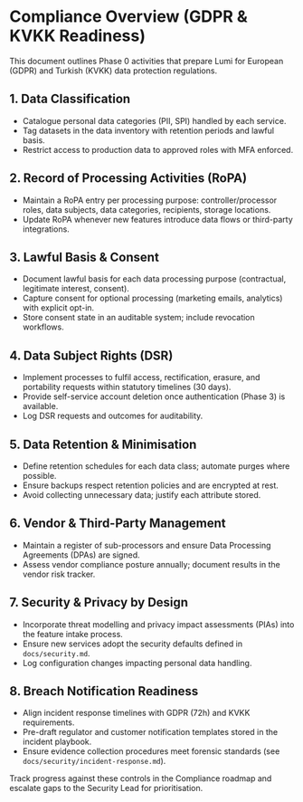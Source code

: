 # Compliance Overview (GDPR & KVKK Readiness)

This document outlines Phase 0 activities that prepare Lumi for European (GDPR) and Turkish (KVKK) data protection regulations.

## 1. Data Classification

- Catalogue personal data categories (PII, SPI) handled by each service.
- Tag datasets in the data inventory with retention periods and lawful basis.
- Restrict access to production data to approved roles with MFA enforced.

## 2. Record of Processing Activities (RoPA)

- Maintain a RoPA entry per processing purpose: controller/processor roles, data subjects, data categories, recipients, storage locations.
- Update RoPA whenever new features introduce data flows or third-party integrations.

## 3. Lawful Basis & Consent

- Document lawful basis for each data processing purpose (contractual, legitimate interest, consent).
- Capture consent for optional processing (marketing emails, analytics) with explicit opt-in.
- Store consent state in an auditable system; include revocation workflows.

## 4. Data Subject Rights (DSR)

- Implement processes to fulfil access, rectification, erasure, and portability requests within statutory timelines (30 days).
- Provide self-service account deletion once authentication (Phase 3) is available.
- Log DSR requests and outcomes for auditability.

## 5. Data Retention & Minimisation

- Define retention schedules for each data class; automate purges where possible.
- Ensure backups respect retention policies and are encrypted at rest.
- Avoid collecting unnecessary data; justify each attribute stored.

## 6. Vendor & Third-Party Management

- Maintain a register of sub-processors and ensure Data Processing Agreements (DPAs) are signed.
- Assess vendor compliance posture annually; document results in the vendor risk tracker.

## 7. Security & Privacy by Design

- Incorporate threat modelling and privacy impact assessments (PIAs) into the feature intake process.
- Ensure new services adopt the security defaults defined in `docs/security.md`.
- Log configuration changes impacting personal data handling.

## 8. Breach Notification Readiness

- Align incident response timelines with GDPR (72h) and KVKK requirements.
- Pre-draft regulator and customer notification templates stored in the incident playbook.
- Ensure evidence collection procedures meet forensic standards (see `docs/security/incident-response.md`).

Track progress against these controls in the Compliance roadmap and escalate gaps to the Security Lead for prioritisation.

